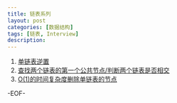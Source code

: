 ```yaml
---
title: 链表系列
layout: post
categories: [数据结构]
tags: [链表, Interview]
description:    
--- 
```


1. [单链表逆置]()
2. [查找两个链表的第一个公共节点/判断两个链表是否相交]()
3. [O(1)的时间复杂度删除单链表的节点]()  


-EOF-
